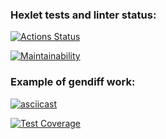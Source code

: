 ### Hexlet tests and linter status:
[![Actions Status](https://github.com/veroleded/fullstack-javascript-project-46/workflows/hexlet-check/badge.svg)](https://github.com/veroleded/fullstack-javascript-project-46/actions)

[![Maintainability](https://api.codeclimate.com/v1/badges/d3d1eee2cf9f4f8f4ddf/maintainability)](https://codeclimate.com/github/veroleded/fullstack-javascript-project-46/maintainability)

### Example of gendiff work:
[![asciicast](https://asciinema.org/a/9Ja8VIRTTLNPWheHeNsey3iCT.svg)](https://asciinema.org/a/9Ja8VIRTTLNPWheHeNsey3iCT)

[![Test Coverage](https://api.codeclimate.com/v1/badges/d3d1eee2cf9f4f8f4ddf/test_coverage)](https://codeclimate.com/github/veroleded/fullstack-javascript-project-46/test_coverage)
